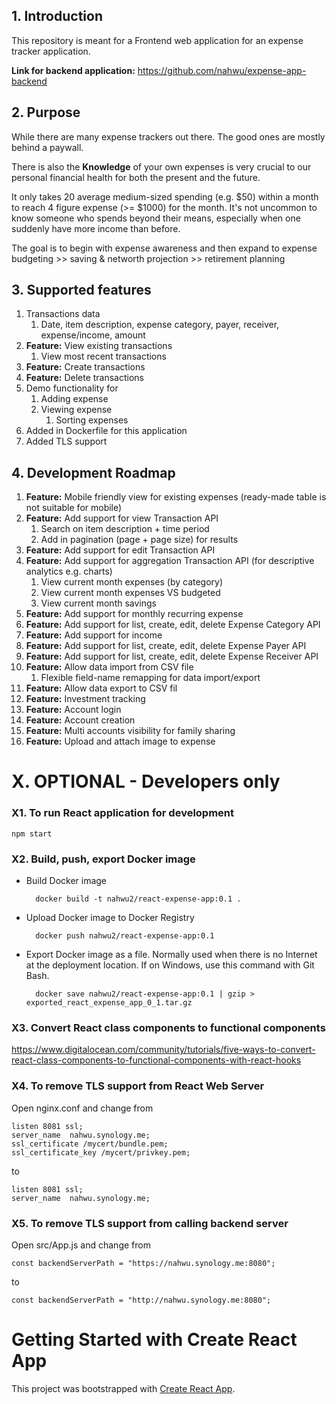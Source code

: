 ## 1. Introduction
This repository is meant for a Frontend web application for an expense tracker application.

**Link for backend application:** https://github.com/nahwu/expense-app-backend


## 2. Purpose
While there are many expense trackers out there. The good ones are mostly behind a paywall. 

There is also the 
**Knowledge** of your own expenses is very crucial to our personal financial health for both the present and the future.

It only takes 20 average medium-sized spending (e.g. $50) within a month to reach 4 figure expense (>= $1000) for the month.
It's not uncommon to know someone who spends beyond their means, especially when one suddenly have more income than before. 

The goal is to begin with expense awareness and then expand to expense budgeting >> saving & networth projection >> retirement planning


## 3. Supported features
1. Transactions data
    1. Date, item description, expense category, payer, receiver, expense/income, amount
1. **Feature:** View existing transactions
    1. View most recent transactions
1. **Feature:** Create transactions
1. **Feature:** Delete transactions
1. Demo functionality for
    1. Adding expense
    1. Viewing expense
        1. Sorting expenses
1. Added in Dockerfile for this application
1. Added TLS support


## 4. Development Roadmap
1. **Feature:** Mobile friendly view for existing expenses (ready-made table is not suitable for mobile)
1. **Feature:** Add support for view Transaction API
    1. Search on item description + time period
    1. Add in pagination (page + page size) for results
1. **Feature:** Add support for edit Transaction API
1. **Feature:** Add support for aggregation Transaction API (for descriptive analytics e.g. charts)
    1. View current month expenses (by category)
    1. View current month expenses VS budgeted
    1. View current month savings
1. **Feature:** Add support for monthly recurring expense
1. **Feature:** Add support for list, create, edit, delete Expense Category API
1. **Feature:** Add support for income
1. **Feature:** Add support for list, create, edit, delete Expense Payer API
1. **Feature:** Add support for list, create, edit, delete Expense Receiver API
1. **Feature:** Allow data import from CSV file
    1. Flexible field-name remapping for data import/export
1. **Feature:** Allow data export to CSV fil
1. **Feature:** Investment tracking
1. **Feature:** Account login
1. **Feature:** Account creation
1. **Feature:** Multi accounts visibility for family sharing
1. **Feature:** Upload and attach image to expense


# X. OPTIONAL - Developers only

### X1. To run React application for development
    npm start

### X2. Build, push, export Docker image
- Build Docker image

        docker build -t nahwu2/react-expense-app:0.1 .

- Upload Docker image to Docker Registry

        docker push nahwu2/react-expense-app:0.1

- Export Docker image as a file. Normally used when there is no Internet at the deployment location. If on Windows, use this command with Git Bash.

        docker save nahwu2/react-expense-app:0.1 | gzip > exported_react_expense_app_0_1.tar.gz


### X3. Convert React class components to functional components
https://www.digitalocean.com/community/tutorials/five-ways-to-convert-react-class-components-to-functional-components-with-react-hooks


### X4. To remove TLS support from React Web Server
Open nginx.conf and change from

    listen 8081 ssl;
    server_name  nahwu.synology.me;
	ssl_certificate /mycert/bundle.pem;
	ssl_certificate_key /mycert/privkey.pem;

to 

    listen 8081 ssl;
    server_name  nahwu.synology.me;


### X5. To remove TLS support from calling backend server
Open src/App.js and change from

    const backendServerPath = "https://nahwu.synology.me:8080";

to

    const backendServerPath = "http://nahwu.synology.me:8080";



# Getting Started with Create React App

This project was bootstrapped with [Create React App](https://github.com/facebook/create-react-app).
